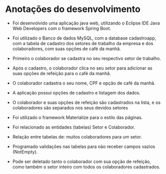 # Anotações do desenvolvimento

- Foi desenvolvido uma aplicação java web, utilizando o Eclipse IDE Java Web Developers com o framework Spring Boot.

- Foi utilizado o Banco de dados MySQL, com a database cadastroapp, com a tabela de cadastro dos setores de trabalho da empresa e dos colaboradores, com suas opções de café da manhã.

- Primeiro o colaborador se cadastra no seu respectivo setor de trabalho.

- Após o cadastro, o colaborador clica no seu setor para adicionar as suas opções de refeição para o café da manhã.

- O colaborador cadastra o seu nome, CPF e opção de café da manhã.

- A aplicação possui opções de cadastro e listagem dos dados.

- O colaborador e suas opções de refeição são cadastrados na lista, e os colaboradores são separados nos seus devidos setores

- Foi utilizado o framework Materialize para o estilo das páginas.

- Foi relacionado as entidades (tabelas) Setor e Colaborador.

- Relação entre tabelas de: muitos colaboradores para um setor.

- Programado validações nas tabelas para não receber campos vazios (NotEmpty).

- Pode ser deletado tanto o colaborador com sua opção de refeição, como também o setor inteiro com todos os colaboradores cadastrados.
